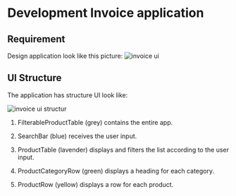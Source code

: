 # Development Invoice application

## Requirement

Design application look like this picture: 
   ![invoice ui](https://react.dev/images/docs/s_thinking-in-react_ui.png)

## UI Structure

The application has structure UI look like:

![invoice ui structur](https://react.dev/images/docs/s_thinking-in-react_ui_outline.png)

1. FilterableProductTable (grey) contains the entire app.

2. SearchBar (blue) receives the user input.

3. ProductTable (lavender) displays and filters the list according to the user input.

4. ProductCategoryRow (green) displays a heading for each category.

5. ProductRow (yellow) displays a row for each product.
